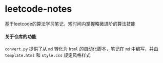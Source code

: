 # leetcode-notes
基于leetcode的算法学习笔记，短时间内掌握略微进阶的算法技能

#### 关于仓库的功能

`convert.py` 提供了从 `md` 转化为 `html` 的自动化脚本，笔记在  `md` 中编写，并由 `template.html` 和 `style.css` 规定风格样式
